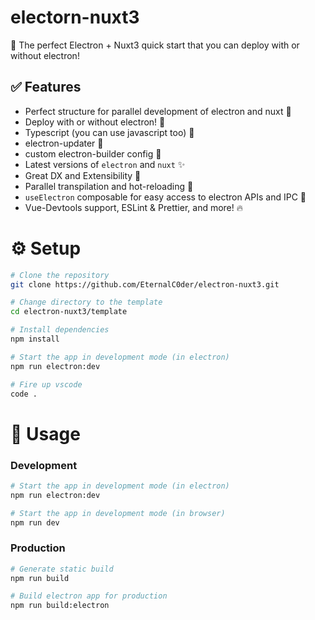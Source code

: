 # electorn-nuxt3

🚀 The perfect Electron + Nuxt3 quick start that you can deploy with or without electron!

## ✅ Features

-   Perfect structure for parallel development of electron and nuxt 🏢
-   Deploy with or without electron! 🚀
-   Typescript (you can use javascript too) 📍
-   electron-updater 🎉
-   custom electron-builder config 🎩
-   Latest versions of `electron` and `nuxt` ✨
-   Great DX and Extensibility 🍕
-   Parallel transpilation and hot-reloading 🧪
-   `useElectron` composable for easy access to electron APIs and IPC 🎨
-   Vue-Devtools support, ESLint & Prettier, and more! 🔥

# ⚙️ Setup 

```bash
# Clone the repository
git clone https://github.com/EternalC0der/electron-nuxt3.git

# Change directory to the template
cd electron-nuxt3/template

# Install dependencies
npm install

# Start the app in development mode (in electron)
npm run electron:dev

# Fire up vscode
code .
```

# 📡 Usage

### Development

```bash
# Start the app in development mode (in electron)
npm run electron:dev

# Start the app in development mode (in browser)
npm run dev
```

### Production

```bash
# Generate static build
npm run build

# Build electron app for production
npm run build:electron
```